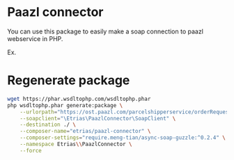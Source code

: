 # Paazl connector

You can use this package to easily make a soap connection to paazl webservice in PHP.
 
 Ex. 
 

# Regenerate package

```bash
wget https://phar.wsdltophp.com/wsdltophp.phar
php wsdltophp.phar generate:package \
    --urlorpath="https://ost.paazl.com/parcelshipperservice/orderRequest.wsdl" \
    --soapclient="\Etrias\PaazlConnector\SoapClient" \
    --destination ./ \
    --composer-name="etrias/paazl-connector" \
    --composer-settings="require.meng-tian/async-soap-guzzle:^0.2.4" \
    --namespace Etrias\\PaazlConnector \
    --force
```
